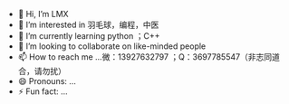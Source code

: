 - 👋 Hi, I’m LMX
- 👀 I’m interested in 羽毛球，编程，中医
- 🌱 I’m currently learning python ；C++
- 💞️ I’m looking to collaborate on like-minded people
- 📫 How to reach me ...微：13927632797 ；Q：3697785547（非志同道合，请勿扰）
- 😄 Pronouns: ...
- ⚡ Fun fact: ...

<!---
Eiffel-Tower-LMX/Eiffel-Tower-LMX is a ✨ special ✨ repository because its `README.md` (this file) appears on your GitHub profile.
You can click the Preview link to take a look at your changes.
--->
